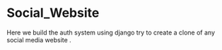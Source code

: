 # Social_Website
Here we build the auth system using django try to create a clone of any social media website .
